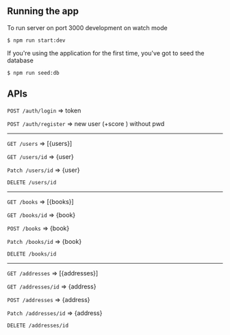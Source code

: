 ## Running the app

To run server on port 3000 development on watch mode
```
$ npm run start:dev
```

If you're using the application for the first time, you've got to seed the database
```
$ npm run seed:db
```

## APIs

```POST /auth/login``` 	=> token

```POST /auth/register``` 	=> new user (+score ) without pwd
***
```GET /users``` 		=> [{users}]

```GET /users/id``` 		=> {user}

```Patch /users/id```		=> {user}

```DELETE /users/id```

***
```GET /books```		=> [{books}]

```GET /books/id``` 		=> {book}

```POST /books```		=> {book}

```Patch /books/id```		=> {book}

```DELETE /books/id```

***
```GET /addresses```		=> [{addresses}]

```GET /addresses/id``` 	=> {address}

```POST /addresses```		=> {address}

```Patch /addresses/id```	=> {address}

```DELETE /addresses/id```
